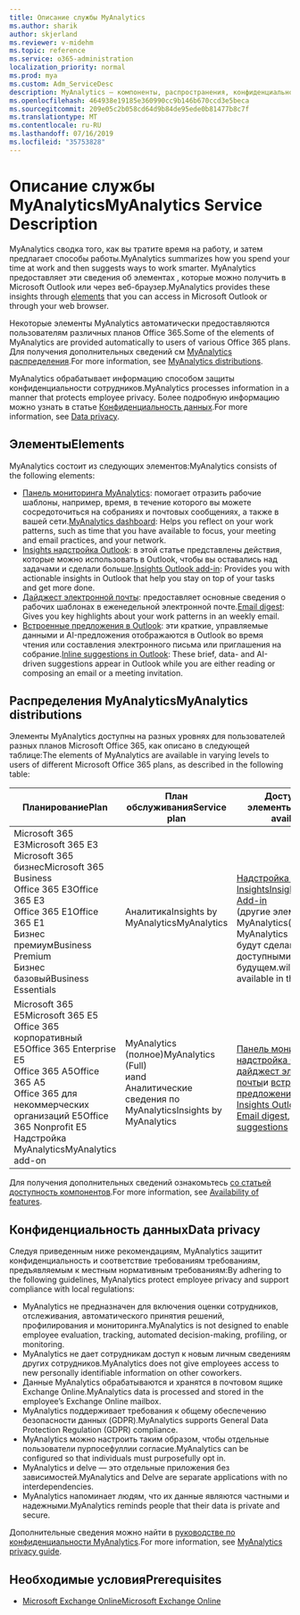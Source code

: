 ```yaml
---
title: Описание службы MyAnalytics
ms.author: sharik
author: skjerland
ms.reviewer: v-midehm
ms.topic: reference
ms.service: o365-administration
localization_priority: normal
ms.prod: mya
ms.custom: Adm_ServiceDesc
description: MyAnalytics — компоненты, распространения, конфиденциальность и необходимые компоненты
ms.openlocfilehash: 464938e19185e360990cc9b146b670ccd3e5beca
ms.sourcegitcommit: 209e05c2b058cd64d9b84de95ede0b81477b8c7f
ms.translationtype: MT
ms.contentlocale: ru-RU
ms.lasthandoff: 07/16/2019
ms.locfileid: "35753828"
---
```

# <a name="myanalytics-service-description"></a><span data-ttu-id="f1961-103">Описание службы MyAnalytics</span><span class="sxs-lookup"><span data-stu-id="f1961-103">MyAnalytics Service Description</span></span>

<span data-ttu-id="f1961-104">MyAnalytics сводка того, как вы тратите время на работу, и затем предлагает способы работы.</span><span class="sxs-lookup"><span data-stu-id="f1961-104">MyAnalytics summarizes how you spend your time at work and then suggests ways to work smarter.</span></span> <span data-ttu-id="f1961-105">MyAnalytics предоставляет эти сведения об элементах [](#elements) , которые можно получить в Microsoft Outlook или через веб-браузер.</span><span class="sxs-lookup"><span data-stu-id="f1961-105">MyAnalytics provides these insights through [elements](#elements) that you can access in Microsoft Outlook or through your web browser.</span></span>

<span data-ttu-id="f1961-106">Некоторые элементы MyAnalytics автоматически предоставляются пользователям различных планов Office 365.</span><span class="sxs-lookup"><span data-stu-id="f1961-106">Some of the elements of MyAnalytics are provided automatically to users of various Office 365 plans.</span></span> <span data-ttu-id="f1961-107">Для получения дополнительных сведений см [MyAnalytics распределения](#myanalytics-distributions).</span><span class="sxs-lookup"><span data-stu-id="f1961-107">For more information, see [MyAnalytics distributions](#myanalytics-distributions).</span></span>  

<span data-ttu-id="f1961-108">MyAnalytics обрабатывает информацию способом защиты конфиденциальности сотрудников.</span><span class="sxs-lookup"><span data-stu-id="f1961-108">MyAnalytics processes information in a manner that protects employee privacy.</span></span> <span data-ttu-id="f1961-109">Более подробную информацию можно узнать в статье [Конфиденциальность данных](#data-privacy).</span><span class="sxs-lookup"><span data-stu-id="f1961-109">For more information, see [Data privacy](#data-privacy).</span></span>

## <a name="elements"></a><span data-ttu-id="f1961-110">Элементы</span><span class="sxs-lookup"><span data-stu-id="f1961-110">Elements</span></span>

<span data-ttu-id="f1961-111">MyAnalytics состоит из следующих элементов:</span><span class="sxs-lookup"><span data-stu-id="f1961-111">MyAnalytics consists of the following elements:</span></span>

* <span data-ttu-id="f1961-112">[Панель мониторинга MyAnalytics](https://docs.microsoft.com/workplace-analytics/myanalytics/use/dashboard-2): помогает отразить рабочие шаблоны, например, время, в течение которого вы можете сосредоточиться на собраниях и почтовых сообщениях, а также в вашей сети.</span><span class="sxs-lookup"><span data-stu-id="f1961-112">[MyAnalytics dashboard](https://docs.microsoft.com/workplace-analytics/myanalytics/use/dashboard-2): Helps you reflect on your work patterns, such as time that you have available to focus, your meeting and email practices, and your network.</span></span>
* <span data-ttu-id="f1961-113">[Insights надстройка Outlook](https://docs.microsoft.com/workplace-analytics/myanalytics/use/add-in): в этой статье представлены действия, которые можно использовать в Outlook, чтобы вы оставались над задачами и сделали больше.</span><span class="sxs-lookup"><span data-stu-id="f1961-113">[Insights Outlook add-in](https://docs.microsoft.com/workplace-analytics/myanalytics/use/add-in): Provides you with actionable insights in Outlook that help you stay on top of your tasks and get more done.</span></span>
* <span data-ttu-id="f1961-114">[Дайджест электронной почты](https://docs.microsoft.com/workplace-analytics/myanalytics/use/email-digest): предоставляет основные сведения о рабочих шаблонах в еженедельной электронной почте.</span><span class="sxs-lookup"><span data-stu-id="f1961-114">[Email digest](https://docs.microsoft.com/workplace-analytics/myanalytics/use/email-digest): Gives you key highlights about your work patterns in an weekly email.</span></span>
* <span data-ttu-id="f1961-115">[Встроенные предложения в Outlook](https://docs.microsoft.com/workplace-analytics/myanalytics/use/mya-notifications): эти краткие, управляемые данными и AI-предложения отображаются в Outlook во время чтения или составления электронного письма или приглашения на собрание.</span><span class="sxs-lookup"><span data-stu-id="f1961-115">[Inline suggestions in Outlook](https://docs.microsoft.com/workplace-analytics/myanalytics/use/mya-notifications): These brief, data- and AI-driven suggestions appear in Outlook while you are either reading or composing an email or a meeting invitation.</span></span>

## <a name="myanalytics-distributions"></a><span data-ttu-id="f1961-116">Распределения MyAnalytics</span><span class="sxs-lookup"><span data-stu-id="f1961-116">MyAnalytics distributions</span></span>

<span data-ttu-id="f1961-117">Элементы MyAnalytics доступны на разных уровнях для пользователей разных планов Microsoft Office 365, как описано в следующей таблице:</span><span class="sxs-lookup"><span data-stu-id="f1961-117">The elements of MyAnalytics are available in varying levels to users of different Microsoft Office 365 plans, as described in the following table:</span></span>

| <span data-ttu-id="f1961-118">Планирование</span><span class="sxs-lookup"><span data-stu-id="f1961-118">Plan</span></span> | <span data-ttu-id="f1961-119">План обслуживания</span><span class="sxs-lookup"><span data-stu-id="f1961-119">Service plan</span></span> | <span data-ttu-id="f1961-120">Доступные элементы</span><span class="sxs-lookup"><span data-stu-id="f1961-120">Elements available</span></span> |
| --- | --- | ----- |
| <span data-ttu-id="f1961-121">Microsoft 365 E3</span><span class="sxs-lookup"><span data-stu-id="f1961-121">Microsoft 365 E3</span></span></br><span data-ttu-id="f1961-122">Microsoft 365 бизнес</span><span class="sxs-lookup"><span data-stu-id="f1961-122">Microsoft 365 Business</span></span></br><span data-ttu-id="f1961-123">Office 365 E3</span><span class="sxs-lookup"><span data-stu-id="f1961-123">Office 365 E3</span></span></br><span data-ttu-id="f1961-124">Office 365 E1</span><span class="sxs-lookup"><span data-stu-id="f1961-124">Office 365 E1</span></span></br><span data-ttu-id="f1961-125">Бизнес премиум</span><span class="sxs-lookup"><span data-stu-id="f1961-125">Business Premium</span></span></br><span data-ttu-id="f1961-126">Бизнес базовый</span><span class="sxs-lookup"><span data-stu-id="f1961-126">Business Essentials</span></span> |  <br><span data-ttu-id="f1961-127">Аналитика</span><span class="sxs-lookup"><span data-stu-id="f1961-127">Insights by</span></span> <br><span data-ttu-id="f1961-128">MyAnalytics</span><span class="sxs-lookup"><span data-stu-id="f1961-128">MyAnalytics</span></span>| </br></br></br>[<span data-ttu-id="f1961-129">Надстройка Outlook Insights</span><span class="sxs-lookup"><span data-stu-id="f1961-129">Insights Outlook Add-in</span></span>](https://docs.microsoft.com/workplace-analytics/myanalytics/use/add-in) <br> <span data-ttu-id="f1961-130">(другие элементы MyAnalytics</span><span class="sxs-lookup"><span data-stu-id="f1961-130">(other MyAnalytics elements</span></span><br> <span data-ttu-id="f1961-131">будут сделаны доступными в будущем.</span><span class="sxs-lookup"><span data-stu-id="f1961-131">will be made available in the future)</span></span>|
| <span data-ttu-id="f1961-132">Microsoft 365 E5</span><span class="sxs-lookup"><span data-stu-id="f1961-132">Microsoft 365 E5</span></span></br><span data-ttu-id="f1961-133">Office 365 корпоративный E5</span><span class="sxs-lookup"><span data-stu-id="f1961-133">Office 365 Enterprise E5</span></span></br><span data-ttu-id="f1961-134">Office 365 A5</span><span class="sxs-lookup"><span data-stu-id="f1961-134">Office 365 A5</span></span></br><span data-ttu-id="f1961-135">Office 365 для некоммерческих организаций E5</span><span class="sxs-lookup"><span data-stu-id="f1961-135">Office 365 Nonprofit E5</span></span></br><span data-ttu-id="f1961-136">Надстройка MyAnalytics</span><span class="sxs-lookup"><span data-stu-id="f1961-136">MyAnalytics add-on</span></span> | <span data-ttu-id="f1961-137">MyAnalytics (полное)</span><span class="sxs-lookup"><span data-stu-id="f1961-137">MyAnalytics (Full)</span></span><br><span data-ttu-id="f1961-138">и</span><span class="sxs-lookup"><span data-stu-id="f1961-138">and</span></span><br>  <span data-ttu-id="f1961-139">Аналитические сведения по MyAnalytics</span><span class="sxs-lookup"><span data-stu-id="f1961-139">Insights by MyAnalytics</span></span> | </br><span data-ttu-id="f1961-140">[Панель мониторинга](https://docs.microsoft.com/workplace-analytics/myanalytics/use/dashboard-2), [надстройка Outlook](https://docs.microsoft.com/workplace-analytics/myanalytics/use/add-in), [дайджест электронной почты](https://docs.microsoft.com/workplace-analytics/myanalytics/use/email-digest-2)и [встроенные предложения](https://docs.microsoft.com/workplace-analytics/myanalytics/use/mya-notifications)</span><span class="sxs-lookup"><span data-stu-id="f1961-140">[Dashboard](https://docs.microsoft.com/workplace-analytics/myanalytics/use/dashboard-2), [Insights Outlook Add-in](https://docs.microsoft.com/workplace-analytics/myanalytics/use/add-in), [Email digest](https://docs.microsoft.com/workplace-analytics/myanalytics/use/email-digest-2), and [Inline suggestions](https://docs.microsoft.com/workplace-analytics/myanalytics/use/mya-notifications)</span></span> |

<span data-ttu-id="f1961-141">Для получения дополнительных сведений ознакомьтесь [со статьей доступность компонентов](https://docs.microsoft.com/workplace-analytics/myanalytics/overview/plans-environments).</span><span class="sxs-lookup"><span data-stu-id="f1961-141">For more information, see [Availability of features](https://docs.microsoft.com/workplace-analytics/myanalytics/overview/plans-environments).</span></span>

## <a name="data-privacy"></a><span data-ttu-id="f1961-142">Конфиденциальность данных</span><span class="sxs-lookup"><span data-stu-id="f1961-142">Data privacy</span></span>

<span data-ttu-id="f1961-143">Следуя приведенным ниже рекомендациям, MyAnalytics защитит конфиденциальность и соответствие требованиям требованиям, предъявляемым к местным нормативным требованиям:</span><span class="sxs-lookup"><span data-stu-id="f1961-143">By adhering to the following guidelines, MyAnalytics protect employee privacy and support compliance with local regulations:</span></span>

* <span data-ttu-id="f1961-144">MyAnalytics не предназначен для включения оценки сотрудников, отслеживания, автоматического принятия решений, профилирования и мониторинга.</span><span class="sxs-lookup"><span data-stu-id="f1961-144">MyAnalytics is not designed to enable employee evaluation, tracking, automated decision-making, profiling, or monitoring.</span></span>
* <span data-ttu-id="f1961-145">MyAnalytics не дает сотрудникам доступ к новым личным сведениям других сотрудников.</span><span class="sxs-lookup"><span data-stu-id="f1961-145">MyAnalytics does not give employees access to new personally identifiable information on other coworkers.</span></span>
* <span data-ttu-id="f1961-146">Данные MyAnalytics обрабатываются и хранятся в почтовом ящике Exchange Online.</span><span class="sxs-lookup"><span data-stu-id="f1961-146">MyAnalytics data is processed and stored in the employee’s Exchange Online mailbox.</span></span>
* <span data-ttu-id="f1961-147">MyAnalytics поддерживает требования к общему обеспечению безопасности данных (GDPR).</span><span class="sxs-lookup"><span data-stu-id="f1961-147">MyAnalytics supports General Data Protection Regulation (GDPR) compliance.</span></span>
* <span data-ttu-id="f1961-148">MyAnalytics можно настроить таким образом, чтобы отдельные пользователи пурпосефуллии согласие.</span><span class="sxs-lookup"><span data-stu-id="f1961-148">MyAnalytics can be configured so that individuals must purposefully opt in.</span></span>
* <span data-ttu-id="f1961-149">MyAnalytics и delve — это отдельные приложения без зависимостей.</span><span class="sxs-lookup"><span data-stu-id="f1961-149">MyAnalytics and Delve are separate applications with no interdependencies.</span></span>
* <span data-ttu-id="f1961-150">MyAnalytics напоминает людям, что их данные являются частными и надежными.</span><span class="sxs-lookup"><span data-stu-id="f1961-150">MyAnalytics reminds people that their data is private and secure.</span></span>

<span data-ttu-id="f1961-151">Дополнительные сведения можно найти в [руководстве по конфиденциальности MyAnalytics](https://docs.microsoft.com/workplace-analytics/myanalytics/overview/privacy-guide).</span><span class="sxs-lookup"><span data-stu-id="f1961-151">For more information, see [MyAnalytics privacy guide](https://docs.microsoft.com/workplace-analytics/myanalytics/overview/privacy-guide).</span></span>

## <a name="prerequisites"></a><span data-ttu-id="f1961-152">Необходимые условия</span><span class="sxs-lookup"><span data-stu-id="f1961-152">Prerequisites</span></span>

* [<span data-ttu-id="f1961-153">Microsoft Exchange Online</span><span class="sxs-lookup"><span data-stu-id="f1961-153">Microsoft Exchange Online</span></span>](https://docs.microsoft.com/office365/servicedescriptions/exchange-online-service-description/exchange-online-service-description)
